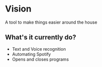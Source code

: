 # Vision
A tool to make things easier around the house

## What's it currently do?
* Text and Voice recognition
* Automating Spotify
* Opens and closes programs